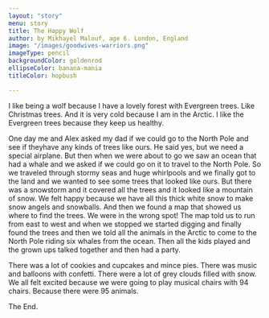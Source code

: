 ```yaml
---
layout: "story"
menu: story
title: The Happy Wolf
author: by Mikhayel Malouf, age 6. London, England
image: "/images/goodwives-warriors.png"
imageType: pencil
backgroundColor: goldenrod
ellipseColor: banana-mania
titleColor: hopbush

---
```

I like being a wolf because I have a lovely forest with Evergreen trees. Like Christmas trees. And it is very cold because I am in the Arctic. I like the Evergreen trees because they keep us healthy.

One day me and Alex asked my dad if we could go to the North Pole and see if theyhave any kinds of trees like ours. He said yes, but we need a special airplane. But then when we were about to go we saw an ocean that had a whale and we asked if we could go on it to travel to the North Pole. So we traveled through stormy seas and huge whirlpools and we finally got to the land and we wanted to see some trees that looked like ours. But there was a snowstorm and it covered all the trees and it looked like a mountain of snow. We felt happy because we have all this thick white snow to make snow angels and snowballs. And then we found a map that showed us where to find the trees. We were in the wrong spot! The map told us to run from east to west and when we stopped we started digging and finally found the trees and then we told all the animals in the Arctic to come to the North Pole riding six whales from the ocean. Then all the kids played and the grown ups talked together and then had a party.

There was a lot of cookies and cupcakes and mince pies. There was music and balloons with confetti. There were a lot of grey clouds filled with snow. We all felt excited because we were going to play musical chairs with 94 chairs. Because there were 95 animals.

The End.